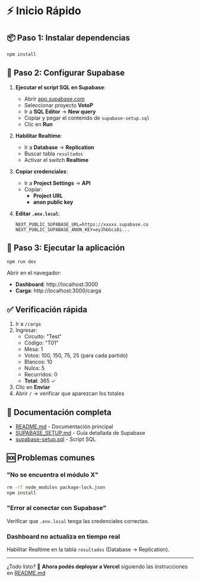 # ⚡ Inicio Rápido

## 📦 Paso 1: Instalar dependencias

```bash
npm install
```

## 🔐 Paso 2: Configurar Supabase

1. **Ejecutar el script SQL en Supabase**:
   - Abrir [app.supabase.com](https://app.supabase.com/)
   - Seleccionar proyecto **VotoP**
   - Ir a **SQL Editor** → **New query**
   - Copiar y pegar el contenido de `supabase-setup.sql`
   - Clic en **Run**

2. **Habilitar Realtime**:
   - Ir a **Database** → **Replication**
   - Buscar tabla `resultados`
   - Activar el switch **Realtime**

3. **Copiar credenciales**:
   - Ir a **Project Settings** → **API**
   - Copiar:
     - **Project URL**
     - **anon public key**

4. **Editar `.env.local`**:
   ```env
   NEXT_PUBLIC_SUPABASE_URL=https://xxxxx.supabase.co
   NEXT_PUBLIC_SUPABASE_ANON_KEY=eyJhbGciOi...
   ```

## 🚀 Paso 3: Ejecutar la aplicación

```bash
npm run dev
```

Abrir en el navegador:
- **Dashboard**: http://localhost:3000
- **Carga**: http://localhost:3000/carga

## ✅ Verificación rápida

1. Ir a `/carga`
2. Ingresar:
   - Circuito: "Test"
   - Código: "T01"
   - Mesa: 1
   - Votos: 100, 150, 75, 25 (para cada partido)
   - Blancos: 10
   - Nulos: 5
   - Recurridos: 0
   - **Total**: 365 ✓
3. Clic en **Enviar**
4. Abrir `/` → verificar que aparezcan los totales

## 📖 Documentación completa

- [README.md](README.md) - Documentación principal
- [SUPABASE_SETUP.md](SUPABASE_SETUP.md) - Guía detallada de Supabase
- [supabase-setup.sql](supabase-setup.sql) - Script SQL

## 🆘 Problemas comunes

### "No se encuentra el módulo X"
```bash
rm -rf node_modules package-lock.json
npm install
```

### "Error al conectar con Supabase"
Verificar que `.env.local` tenga las credenciales correctas.

### Dashboard no actualiza en tiempo real
Habilitar Realtime en la tabla `resultados` (Database → Replication).

---

¿Todo listo? 🎉 **Ahora podés deployar a Vercel** siguiendo las instrucciones en [README.md](README.md#-deploy-en-vercel)
